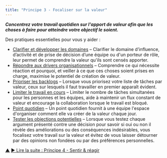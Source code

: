 ```yaml
---
title: "Principe 3 - Focaliser sur la valeur"
---
```




**_Concentrez votre travail quotidien sur l'apport de valeur afin que les choses à faire pour atteindre votre objectif le soient._**

Des pratiques essentielles pour vous y aider :

-   [Clarifier et développer les domaines](clarify-and-develop-domains.html) – Clarifier le domaine d’influence, d’activité et de prise de décision d’une équipe ou d'un porteur de rôle, leur permet de comprendre la valeur qu'ils sont censés apporter.
-   [Répondre aux drivers organisationnels](respond-to-organizational-drivers.html) – Comprendre ce qui nécessite réaction et pourquoi, et veiller à ce que ces choses soient prises en charge, maximise le potentiel de création de valeur.
-   [Prioriser les backlogs](prioritize-backlogs.html) – Lorsque vous priorisez votre liste de tâches par valeur,  ceux sur lesquels il faut travailler en premier apparaît évident.
-   [Limiter le travail en cours](limit-work-in-progress.html) – Limiter le nombre de tâches simultanées pour les personnes et les équipes, aide à maintenir un flux constant de valeur et encourage la collaboration lorsque le travail est bloqué.
-   [Point quotidien](daily-standup.html) – Un point quotidien fournit à une équipe l'espace d'organiser comment elle va créer de la valeur chaque jour.
-   [Tester les objections potentielles](test-arguments-qualify-as-objections.html) – Lorsque vous testez chaque argument présenté contre une décision pour savoir si oui ou non il révèle des améliorations ou des conséquences indésirables, vous focalisez votre travail sur la valeur et évitez de vous laisser détourner par des opinions non fondées ou par des préférences personnelles.


<div class="bottom-nav">
<a href="navigation.html" title="Remonter: Trois principes pour naviguer">▲</a> <a href="sense-respond.html" title="">▶ Lire la suite : Principe 4 - Sentir &amp; réagir</a>
</div>


<script type="text/javascript">
Mousetrap.bind('g n', function() {
    window.location.href = 'sense-respond.html';
    return false;
});
</script>

